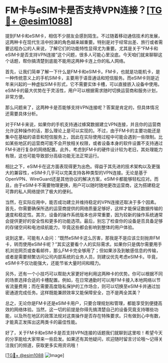 # FM卡与eSIM卡是否支持VPN连接？[[TG💪+ @esim1088](https://t.me/s/esim1088)]

提到FM卡和eSIM卡，相信不少朋友会感到陌生。不过随着移动通信技术的发展，这两种卡在现代生活中扮演的角色越来越重要。特别是对于经常出差、旅行或者需要远程办公的人来说，了解它们的功能特性显得尤为重要。尤其是关于“FM卡和eSIM卡是否支持VPN连接”这个问题，很多人可能心里没底。今天咱们就来聊聊这个话题，帮你搞清楚到底能不能用这两种卡连上你的私人网络。

首先，让我们简单了解一下什么是FM卡和eSIM卡。FM卡，也就是功能机卡，是一种传统意义上的手机SIM卡，主要用于语音通话和短信服务。而eSIM卡则是近年来兴起的一种虚拟SIM卡形式，它不需要实体卡槽，可以直接嵌入设备中使用。eSIM卡的最大优势在于灵活性，用户可以根据需求随时切换运营商和服务计划，非常方便。

那么问题来了，这两种卡是否能够支持VPN连接呢？答案是肯定的，但具体情况还需要具体分析。

对于FM卡来说，如果你的手机支持通过蜂窝数据建立VPN连接，并且你的运营商允许这种操作的话，那么理论上是可以实现的。不过，由于FM卡的主要功能还是集中在基础的语音和短信服务上，因此在实际使用过程中可能会遇到一些限制。比如某些地区的运营商可能不会开放相关权限，或者设备本身的软件设置不支持通过FM卡进行复杂的网络配置。此外，考虑到FM卡的硬件设计较为老旧，其处理能力有限，这也可能导致部分高级功能无法正常运行。

相比之下，eSIM卡在这方面表现得更为出色。得益于其先进的技术架构以及更强大的兼容性，eSIM卡几乎可以完美支持各种类型的VPN连接。无论是基于OpenVPN、WireGuard还是其他协议的解决方案，eSIM卡都能够轻松应对。而且，由于eSIM卡不需要物理更换，用户可以随时随地更改运营商，这为搭建稳定可靠的私人网络提供了极大的便利。

当然，在实际应用中，能否成功建立并维持稳定的VPN连接还取决于多个因素。首先，你需要确保所选的运营商提供的网络质量足够好，这样才能保证数据传输的速度和稳定性。其次，设备的操作系统版本也非常重要，因为较新的操作系统通常会提供更好的安全性和更多的功能选项。最后，别忘了检查你的设备是否具备足够的存储空间和电池续航能力，毕竟这些都会影响到整体的用户体验。

说到这里，可能有人会问：“既然eSIM卡这么厉害，那我是不是应该立刻抛弃FM卡，转而使用eSIM卡呢？”其实这要看个人的实际需求。如果你只是偶尔需要用手机浏览网页或查看邮件，那么FM卡完全够用了；但如果涉及到敏感信息的传输，或者是需要频繁访问公司内部系统的业务人员，则建议优先考虑eSIM卡。毕竟，eSIM卡不仅功能强大，还能节省大量时间和精力。

另外，还有一个小技巧可以帮助大家更好地利用这两种卡的优势。你可以根据不同的场景选择合适的卡槽配置。例如，在日常通勤时可以用FM卡接入本地网络以节省流量费用；而在需要高度隐私保护的工作场合，则可以切换至eSIM卡并通过加密通道完成任务。这样既能兼顾效率又能保障安全，岂不是两全其美？

总之，无论你是FM卡还是eSIM卡用户，只要合理规划和管理，都能享受到便捷高效的网络体验。当然，这一切的前提是你得先搞清楚自己的设备究竟支持哪些功能，以及所在地区的政策法规对这类操作是否存在特殊要求。只有做到心中有数，才能真正发挥出这两类卡的最佳性能。

好了，关于FM卡和eSIM卡是否支持VPN连接的话题我们就聊到这里啦！希望今天的分享能给大家带来一些启发。如果还有其他疑问，欢迎随时留言讨论哦～记得关注我们的频道，获取更多实用资讯哦！

[[TG💪+ @esim1088](https://t.me/s/esim1088) ![Image](https://i.postimg.cc/4NQfJmqS/Snipaste-2025-05-13-00-14-12.png)]